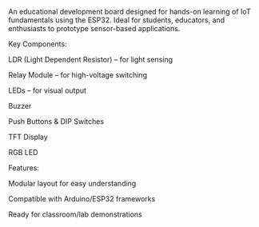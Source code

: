 An educational development board designed for hands-on learning of IoT fundamentals using the ESP32. Ideal for students, educators, and enthusiasts to prototype sensor-based applications.

Key Components:

LDR (Light Dependent Resistor) – for light sensing

Relay Module – for high-voltage switching

LEDs – for visual output

Buzzer

Push Buttons & DIP Switches

TFT Display

RGB LED

Features:

Modular layout for easy understanding

Compatible with Arduino/ESP32 frameworks

Ready for classroom/lab demonstrations
